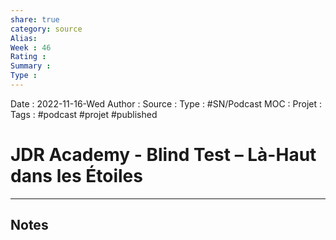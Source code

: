 ```yaml
---
share: true 
category: source
Alias:
Week : 46
Rating :
Summary : 
Type : 
---
```

Date : 2022-11-16-Wed
Author :
Source : 
Type : #SN/Podcast 
MOC :
Projet : 
Tags : #podcast #projet #published

# JDR Academy - Blind Test – Là-Haut dans les Étoiles


***

## Notes
